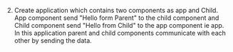 2. Create application which contains two components as app and Child. App component send "Hello form Parent" to the child component and Child component send "Hello from Child" to the app component ie app. In this application parent and child components communicate with each other by sending the data.

